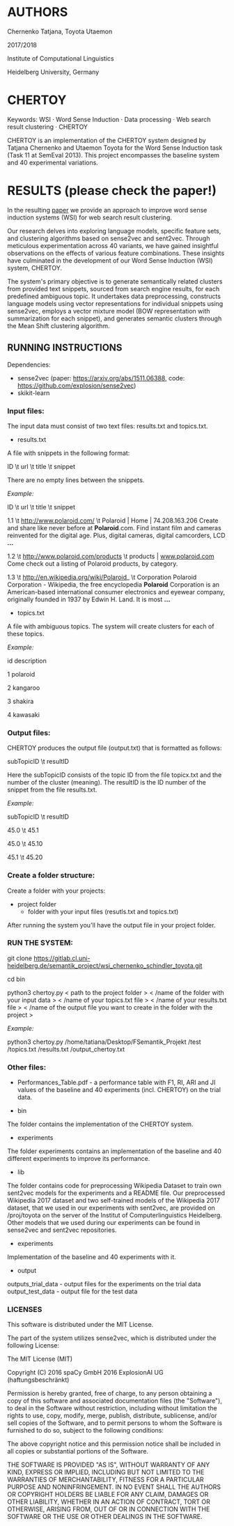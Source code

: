 # AUTHORS

Chernenko Tatjana, Toyota Utaemon

2017/2018

Institute of Computational Linguistics

Heidelberg University, Germany

# CHERTOY

Keywords: WSI · Word Sense Induction · Data processing · Web search result clustering · CHERTOY

CHERTOY is an implementation of the CHERTOY system designed by Tatjana Chernenko and Utaemon Toyota for the Word Sense Induction task (Task 11 at SemEval 2013). 
This project encompasses the baseline system and 40 experimental variations.

# RESULTS (please check the paper!)
In the resulting [paper](https://github.com/TatjanaChernenko/word_sense_induction_CHERTOY_system/blob/main/Results.pdf) we provide an approach to improve word sense induction systems (WSI) 
for web search result clustering.

Our research delves into exploring language models, specific feature sets, and 
clustering algorithms based on sense2vec and sent2vec. Through 
meticulous experimentation across 40 variants, we have gained insightful observations 
on the effects of various feature combinations. 
These insights have culminated in the development of our Word Sense Induction (WSI) 
system, CHERTOY.

The system's primary objective is to generate semantically related 
clusters from provided text snippets, sourced from search engine results, 
for each predefined ambiguous topic. It undertakes data preprocessing, constructs 
language models using vector representations for individual snippets using sense2vec, 
employs a vector mixture model (BOW representation with summarization for each snippet), and generates 
semantic clusters through the Mean Shift clustering algorithm.

## RUNNING INSTRUCTIONS

Dependencies:
- sense2vec (paper: https://arxiv.org/abs/1511.06388, code: https://github.com/explosion/sense2vec)
- skikit-learn

### Input files:

The input data must consist of two text files: results.txt and topics.txt.

* results.txt

A file with snippets in the following format: 

ID \t url \t title \t snippet

There are no empty lines between the snippets.

_Example:_

ID \t url \t title \t snippet

1.1	\t http://www.polaroid.com/	\t Polaroid | Home | 74.208.163.206	Create and share like never before at <b>Polaroid</b>.com. Find instant film and   cameras reinvented for the digital age. Plus, digital cameras, digital camcorders,   LCD <b>...</b>

1.2	\t http://www.polaroid.com/products	\t products | www.polaroid.com	Come check out a listing of Polaroid products, by category.

1.3	\t http://en.wikipedia.org/wiki/Polaroid_ \t Corporation	Polaroid Corporation - Wikipedia, the free encyclopedia	<b>Polaroid</b> Corporation is an American-based international consumer electronics   and eyewear company, originally founded in 1937 by Edwin H. Land. It is most <b>...</b>


* topics.txt

A file with ambiguous topics. The system will create clusters for each of these topics.

_Example:_

id	description

1	polaroid

2	kangaroo

3	shakira

4	kawasaki


### Output files:

CHERTOY produces the output file (output.txt) that is formatted as follows:

subTopicID \t resultID

Here the subTopicID consists of the topic ID from the file topicx.txt and the number of the cluster (meaning). 
The resultID is the ID number of the snippet from the file results.txt.

_Example:_

subTopicID \t resultID

45.0 \t 45.1

45.0 \t 45.10

45.1 \t 45.20

### Create a folder structure:

Create a folder with your projects:
* project folder
    * folder with your input files (resutls.txt and topics.txt)
 
After running the system you'll have the output file in your project folder.

### RUN THE SYSTEM:


git clone https://gitlab.cl.uni-heidelberg.de/semantik_project/wsi_chernenko_schindler_toyota.git

cd bin

python3 chertoy.py < path to the project folder > < /name of the folder with your input data > < /name of your topics.txt file > < /name of your results.txt file > < /name of the output file you want to create in the folder with the project > 

_Example:_

python3 chertoy.py /home/tatiana/Desktop/FSemantik_Projekt /test /topics.txt /results.txt /output_chertoy.txt


### Other files:

* Performances_Table.pdf - a performance table with F1, RI, ARI and JI values of the baseline and 40 experiments (incl. CHERTOY) on the trial data.

* bin

The folder contains the implementation of the CHERTOY system.

* experiments

The folder experiments contains an implementation of the baseline and 40 different experiments to improve its performance.

* lib

The folder contains code for preprocessing Wikipedia Dataset to train own sent2vec models for the experiments and a README file. Our preprocessed Wikipedia 2017 dataset and two self-trained models of the Wikipedia 2017 dataset, that we used in our experiments with sent2vec, are provided on /proj/toyota on the server of the Institut of Computerlinguistics Heidelberg.
Other models that we used during our experiments can be found in sense2vec and sent2vec repositories.

* experiments

Implementation of the baseline and 40 experiments with it.

* output

outputs\_trial_data - output files for the experiments on the trial data
output\_test\_data - output file for the test data

### LICENSES

This software is distributed under the MIT License.

The part of the system utilizes sense2vec, which is distributed under the following License:


The MIT License (MIT)

Copyright (C) 2016 spaCy GmbH
              2016 ExplosionAI UG (haftungsbeschränkt)

Permission is hereby granted, free of charge, to any person obtaining a copy
of this software and associated documentation files (the "Software"), to deal
in the Software without restriction, including without limitation the rights
to use, copy, modify, merge, publish, distribute, sublicense, and/or sell
copies of the Software, and to permit persons to whom the Software is
furnished to do so, subject to the following conditions:

The above copyright notice and this permission notice shall be included in
all copies or substantial portions of the Software.

THE SOFTWARE IS PROVIDED "AS IS", WITHOUT WARRANTY OF ANY KIND, EXPRESS OR
IMPLIED, INCLUDING BUT NOT LIMITED TO THE WARRANTIES OF MERCHANTABILITY,
FITNESS FOR A PARTICULAR PURPOSE AND NONINFRINGEMENT. IN NO EVENT SHALL THE
AUTHORS OR COPYRIGHT HOLDERS BE LIABLE FOR ANY CLAIM, DAMAGES OR OTHER
LIABILITY, WHETHER IN AN ACTION OF CONTRACT, TORT OR OTHERWISE, ARISING FROM,
OUT OF OR IN CONNECTION WITH THE SOFTWARE OR THE USE OR OTHER DEALINGS IN
THE SOFTWARE.

